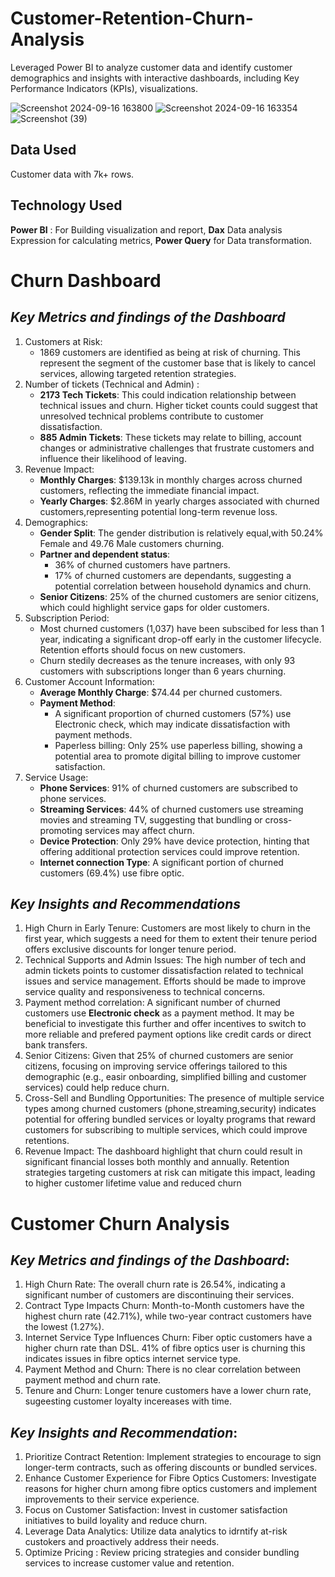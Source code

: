 # Customer-Retention-Churn-Analysis
Leveraged Power BI to analyze customer data and identify customer demographics and insights with interactive dashboards, including Key Performance Indicators (KPIs), visualizations. 

![Screenshot 2024-09-16 163800](https://github.com/user-attachments/assets/cfd90b4b-95dd-40b9-8904-e15f6d7f5c00)
![Screenshot 2024-09-16 163354](https://github.com/user-attachments/assets/69d94be8-1643-4a60-a50f-c8dd5b333e20)
![Screenshot (39)](https://github.com/user-attachments/assets/fdaecb58-c05d-4dd9-8f21-195f1c6b3372)


## Data Used
Customer data with 7k+ rows.

## Technology Used
**Power BI** : For Building visualization and report,
**Dax** Data analysis Expression for calculating metrics, 
**Power Query**  for Data transformation.

# Churn Dashboard 

## *Key Metrics and findings of the Dashboard*

1. Customers at Risk:
     - 1869 customers are identified as being at risk of churning. This represent the segment of the customer base that is likely to cancel services, allowing targeted retention strategies.
2. Number of tickets (Technical and Admin) :
     - **2173 Tech Tickets**: This could indication relationship between technical issues and churn. Higher ticket counts could suggest that unresolved technical problems contribute to customer dissatisfaction.
     - **885 Admin Tickets**: These tickets may relate to billing, account changes or administrative challenges that frustrate customers and influence their likelihood of leaving.
3. Revenue Impact:
     - **Monthly Charges**: $139.13k in monthly charges across churned customers, reflecting the immediate financial impact.
     - **Yearly Charges**: $2.86M in yearly charges associated with churned customers,representing potential long-term revenue loss.
4. Demographics:
     - **Gender Split**: The gender distribution is relatively equal,with 50.24% Female and 49.76 Male customers churning.
     - **Partner and dependent status**:
         - 36% of churned customers have partners.
         - 17% of churned customers are dependants, suggesting a potential correlation between household dynamics and churn.
     - **Senior Citizens**: 25% of the churned customers are senior citizens, which could highlight service gaps for older customers.
5. Subscription Period:
     - Most churned customers (1,037) have been subscibed for less than 1 year, indicating a significant drop-off early in the customer lifecycle. Retention efforts should focus on new customers.
     - Churn stedily decreases as the tenure increases, with only 93 customers with subscriptions longer than 6 years churning.
6. Customer Account Information:
     - **Average Monthly Charge**: $74.44 per churned customers.
     - **Payment Method**:
         - A significant proportion of churned customers (57%) use Electronic check, which may indicate dissatisfaction with payment methods.
         - Paperless billing: Only 25% use paperless billing, showing a potential area to promote digital billing to improve customer satisfaction.
7. Service Usage:
    - **Phone Services**: 91% of churned customers are subscribed to phone services.
    - **Streaming Services**: 44% of churned customers use streaming movies and streaming TV, suggesting that bundling or cross-promoting services may affect churn.
    - **Device Protection**: Only 29% have device protection, hinting that offering additional protection services could improve retention.
    - **Internet connection Type**: A significant portion of churned customers (69.4%) use fibre optic.

## *Key Insights and Recommendations*

1. High Churn in Early Tenure: Customers are most likely to churn in the first year, which suggests a need for them to extent their tenure period offers exclusive discounts for longer tenure period.
2. Technical Supports and Admin Issues: The high number of tech and admin tickets points to customer dissatisfaction related to technical issues and service management. Efforts should be made to improve service quality and responsiveness to technical concerns.
3. Payment method correlation: A significant number of churned customers use **Electronic check** as a payment method. It may be beneficial to investigate this further and offer incentives to switch to more reliable and prefered payment options like credit cards or direct bank transfers.
4. Senior Citizens: Given that 25% of churned customers are senior citizens, focusing on improving service offerings tailored to this demographic (e.g., easir onboarding, simplified billing and customer services) could help reduce churn.
5. Cross-Sell and Bundling Opportunities: The presence of multiple service types among churned customers (phone,streaming,security) indicates potential for offering bundled services or loyalty programs that reward customers for subscribing to multiple services, which could improve retentions.
6. Revenue Impact: The dashboard highlight that churn could result in significant financial losses both monthly and annually. Retention strategies targeting customers at risk can mitigate this impact, leading to higher customer lifetime value and reduced churn


# Customer Churn Analysis

## *Key Metrics and findings of the Dashboard*:

1. High Churn Rate: The overall churn rate is 26.54%, indicating a significant number of customers are discontinuing their services.
2. Contract Type Impacts Churn: Month-to-Month customers have the highest churn rate (42.71%), while two-year contract customers have the lowest (1.27%).
3. Internet Service Type Influences Churn: Fiber optic customers have a higher churn rate than DSL. 41% of fibre optics user is churning this indicates issues in fibre optics internet service type.
4. Payment Method and Churn: There is no clear correlation between payment method and churn rate.
5. Tenure and Churn: Longer tenure customers have a lower churn rate, sugeesting customer loyalty incereases with time.

## *Key Insights and Recommendation*:

1. Prioritize Contract Retention: Implement strategies to encourage to sign longer-term contracts, such as offering discounts or bundled services.
2. Enhance Customer Experience for Fibre Optics Customers: Investigate reasons for higher churn among fibre optics customers and implement improvements to their service experience.
3. Focus on Customer Satisfaction: Invest in customer satisfaction initiatives to build loyality and reduce churn.
4. Leverage Data Analytics: Utilize data analytics to idrntify at-risk custokers and proactively address their needs.
5. Optimize Pricing : Review pricing strategies and consider bundling services to increase customer value and retention.
